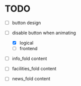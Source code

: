 # TODO

- [ ] button design
- [ ] disable button when animating
    - [x] logical
    - [ ] frontend
- [ ] info_fold content
- [ ] facilities_fold content
- [ ] news_fold content

